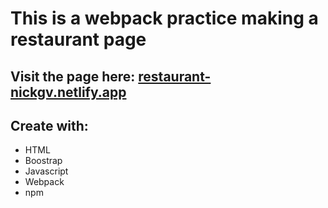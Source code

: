 # This is a webpack practice making a restaurant page

## Visit the page here: [restaurant-nickgv.netlify.app](https://restaurant-nickgv.netlify.app/)

## Create with:

- HTML
- Boostrap
- Javascript
- Webpack
- npm
